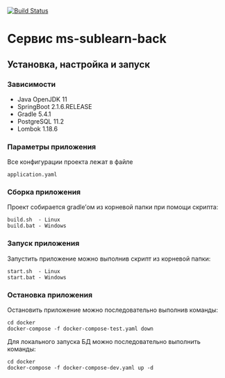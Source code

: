 [![Build Status](https://travis-ci.org/zagamaza/sub-learn-back.svg?branch=develop)](https://travis-ci.org/zagamaza/sub-learn-back)

# Сервис ms-sublearn-back

## Установка, настройка и запуск

### Зависимости

* Java OpenJDK 11
* SpringBoot 2.1.6.RELEASE
* Gradle 5.4.1
* PostgreSQL 11.2
* Lombok 1.18.6


### Параметры приложения

Все конфигурации проекта лежат в файле
```
application.yaml
```

### Сборка приложения

Проект собирается gradle’ом из корневой папки при помощи скрипта:

```
build.sh  - Linux
build.bat - Windows
```

### Запуск приложения

Запустить приложение можно выполнив скрипт из корневой папки:
```
start.sh  - Linux 
start.bat - Windows
```
### Остановка приложения

Остановить приложение можно последовательно выполнив команды:
```
cd docker
docker-compose -f docker-compose-test.yaml down 
```

Для локального запуска БД можно последовательно выполнить команды:
```
cd docker
docker-compose -f docker-compose-dev.yaml up -d
```
